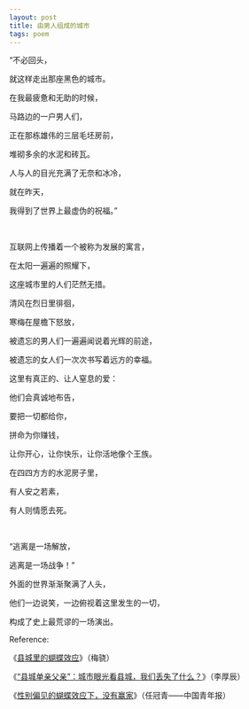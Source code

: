 ```yaml
---
layout: post
title: 由男人组成的城市
tags: poem
---
```



“不必回头，

就这样走出那座黑色的城市。

在我最疲惫和无助的时候，

马路边的一户男人们，

正在那栋雄伟的三层毛坯房前，

堆砌多余的水泥和砖瓦。

人与人的目光充满了无奈和冰冷，

就在昨天，

我得到了世界上最虚伪的祝福。”


<br>

互联网上传播着一个被称为发展的寓言，

在太阳一遍遍的照耀下，

这座城市里的人们茫然无措。

清风在烈日里徘徊，

寒梅在屋檐下怒放，

被遗忘的男人们一遍遍闻说着光辉的前途，

被遗忘的女人们一次次书写着远方的幸福。

这里有真正的、让人窒息的爱：

他们会真诚地布告，

要把一切都给你，

拼命为你赚钱，

让你开心，让你快乐，让你活地像个王族。

在四四方方的水泥房子里，

有人安之若素，

有人则情愿去死。

<br>

“逃离是一场解放，

逃离是一场战争！”

外面的世界渐渐聚满了人头，

他们一边说笑，一边俯视着这里发生的一切，

构成了史上最荒谬的一场演出。


<!-- more -->


Reference:

《[县城里的蝴蝶效应](https://www.sohu.com/a/430772842_120179484)》（梅骁）

《[“县城单亲父亲”：城市眼光看县城，我们丢失了什么？](http://culture.ifeng.com/c/81FxDSgA2BY)》（李厚辰）

《[性别偏见的蝴蝶效应下，没有赢家](http://zqb.cyol.com/html/2020-10/30/nw.D110000zgqnb_20201030_1-02.htm)》（任冠青——中国青年报）
